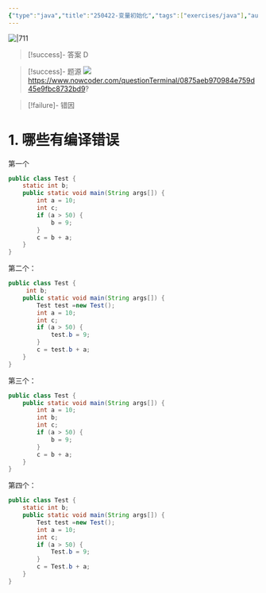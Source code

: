 ```yaml
---
{"type":"java","title":"250422-变量初始化","tags":["exercises/java"],"author":"codertoro","establish":"2025-04-22","update":"2025-04-22","dg-publish":true,"java":true,"permalink":"/Exercises/Java/250422/250422-变量初始化/","dgPassFrontmatter":true,"created":"2025-04-22T16:46:42.878+08:00","updated":"2025-04-25T14:41:41.976+08:00"}
---
```


![|711](https://img.codertoro.top/Bucket/Exercises/Java/20250422164719117.png)

> [!success]- 答案
D

> [!success]- 题源
![](https://img.codertoro.top/Bucket/Exercises/Java/20250422164802067.png)
https://www.nowcoder.com/questionTerminal/0875aeb970984e759d45e9fbc8732bd9?

> [!failure]- 错因
# 1. 哪些有编译错误
第一个
```java
public class Test {  
    static int b;  
    public static void main(String args[]) {  
        int a = 10;  
        int c;  
        if (a > 50) {  
            b = 9;  
        }  
        c = b + a;  
    }  
}
```

第二个：
```java
public class Test {  
     int b;  
    public static void main(String args[]) {  
        Test test =new Test();  
        int a = 10;  
        int c;  
        if (a > 50) {  
            test.b = 9;  
        }  
        c = test.b + a;  
    }  
}
```
<div class="page-break" style="page-break-before: always;"></div>

第三个：
```java
public class Test {  
    public static void main(String args[]) {  
        int a = 10;  
        int b;  
        int c;  
        if (a > 50) {  
            b = 9;  
        }  
        c = b + a;  
    }  
}
```

第四个：
```java
public class Test {  
    static int b;  
    public static void main(String args[]) {  
        Test test =new Test();  
        int a = 10;  
        int c;  
        if (a > 50) {  
            Test.b = 9;  
        }  
        c = Test.b + a;  
    }  
}
```


